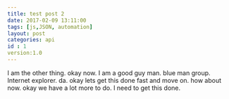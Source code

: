 ```yaml
---
title: test post 2
date: 2017-02-09 13:11:00
tags: [js,JSON, automation]
layout: post
categories: api
id : 1
version:1.0
---
```


I am the other thing. okay now. I am a good guy man. blue man group. Internet explorer. da. okay lets get this done fast and move on. how about now. okay we have a lot more to do. I need to get this done.